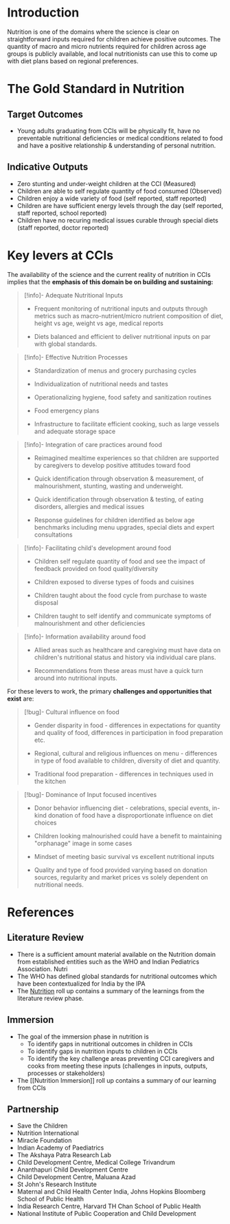 

# Introduction

Nutrition is one of the domains where the science is clear on straightforward inputs required for children achieve positive outcomes.  The quantity of macro and micro nutrients required for children across age groups is publicly available, and local nutritionists can use this to come up with diet plans based on regional preferences.

# The Gold Standard in Nutrition

## Target Outcomes
- Young adults graduating from CCIs will be physically fit, have no preventable nutritional deficiencies or medical conditions related to food and have a positive relationship & understanding of personal nutrition.

## Indicative Outputs

 - Zero stunting and under-weight children at the CCI (Measured)
 - Children are able to self regulate quantity of food consumed (Observed)
 - Children enjoy a wide variety of food (self reported, staff reported)
 - Children are have sufficient energy levels through the day (self reported, staff reported, school reported)
 - Children have no recuring medical issues curable through special diets (staff reported, doctor reported)

# Key levers at CCIs 

The availability of the science and the current reality of nutrition in CCIs implies that the **emphasis of this domain be on building and sustaining:** 

> [!info]-  Adequate Nutritional Inputs
> - Frequent monitoring of nutritional inputs and outputs through metrics such as macro-nutrient/micro nutrient composition of diet, height vs age, weight vs age, medical reports
> 
>  - Diets balanced and efficient to deliver nutritional inputs on par with global standards. 

> [!info]- Effective Nutrition Processes
> - Standardization of menus and grocery purchasing cycles
> 
> - Individualization of nutritional needs and tastes
> 
> - Operationalizing hygiene, food safety and sanitization routines
> 
> - Food emergency plans
> 
> - Infrastructure to facilitate efficient cooking, such as large vessels and adequate storage space

> [!info]- Integration of care practices around food
>- Reimagined mealtime experiences so that children are supported by caregivers to develop positive attitudes toward food
>
>- Quick identification through observation & measurement, of malnourishment, stunting, wasting and underweight. 
>
>- Quick identification through observation & testing, of eating disorders, allergies and medical issues
>
>- Response guidelines for children identified as below age benchmarks including menu upgrades, special diets and expert consultations

> [!info]- Facilitating child's development around food
> - Children self regulate quantity of food and see the impact of feedback provided on food quality/diversity
> 
> - Children exposed to diverse types of foods and cuisines 
> 
> - Children taught about  the food cycle from purchase to waste disposal
> 
> - Children taught to self identify and communicate symptoms of malnourishment and other deficiencies

> [!info]-  Information availability around food
> - Allied areas such as healthcare and caregiving must have data on children's nutritional status and history via individual care plans. 
> 
> - Recommendations from these areas must have a quick turn around into nutritional inputs. 

For these levers to work, the primary **challenges and opportunities that exist** are: 

> [!bug]- Cultural influence on food
> - Gender disparity in food - differences in expectations for quantity and quality of food, differences in participation in food preparation etc.
> 
> - Regional, cultural and religious influences on menu - differences in type of food available to children, diversity of diet and quantity.
> 
> - Traditional food preparation - differences in techniques used in the kitchen
> 

> [!bug]- Dominance of Input focused incentives 
>- Donor behavior influencing diet - celebrations, special events, in-kind donation of food have a disproportionate influence on diet choices
>
>- Children looking malnourished could have a benefit to maintaining "orphanage" image in some cases
>
>- Mindset of meeting basic survival vs excellent nutritional inputs
>
> - Quality and type of food provided varying based on donation sources, regularity and market prices vs solely dependent on nutritional needs.


# References

## Literature Review

- There is a sufficient amount material available on the Nutrition domain from established entities such as the WHO and Indian Pediatrics Association. Nutri
- The WHO has defined global standards for nutritional outcomes which have been contextualized for India by the IPA
- The [Nutrition](Roll%20Ups/Nutrition/Nutrition.md) roll up contains a summary of the learnings from the literature review phase.  

## Immersion

- The goal of the immersion phase in nutrition is 
	- To identify gaps in nutritional outcomes in children in CCIs
	- To identify gaps in nutrition inputs to children in CCIs
	- To identify the key challenge areas preventing CCI caregivers and cooks from meeting these inputs (challenges in inputs, outputs, processes or stakeholders) 
- The [[Nutrition Immersion]] roll up contains a summary of our learning from CCIs

## Partnership 

- Save the Children 
- Nutrition International
- Miracle Foundation
- Indian Academy of Paediatrics
- The Akshaya Patra Research Lab 
- Child Development Centre, Medical College Trivandrum 
- Ananthapuri Child Development Centre
- Child Development Centre, Maluana Azad
- St John's Research Institute
- Maternal and Child Health Center India, Johns Hopkins Bloomberg School of Public Health
- India Research Centre, Harvard TH Chan School of Public Health
- National Institute of Public Cooperation and Child Development